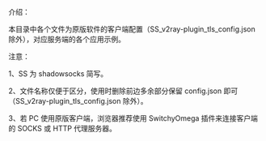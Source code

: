 介绍：

本目录中各个文件为原版软件的客户端配置（SS_v2ray-plugin_tls_config.json 除外），对应服务端的各个应用示例。

注意：

1、SS 为 shadowsocks 简写。

2、文件名称仅便于区分，使用时删除前边多余部分保留 config.json 即可（SS_v2ray-plugin_tls_config.json 除外）。

3、若 PC 使用原版客户端，浏览器推荐使用 SwitchyOmega 插件来连接客户端的 SOCKS 或 HTTP 代理服务器。
